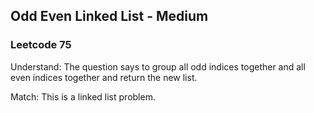 ## Odd Even Linked List - Medium
### Leetcode 75 
Understand:
The question says to group all odd indices together and all even indices together and return the new list.

Match:
This is a linked list problem.

